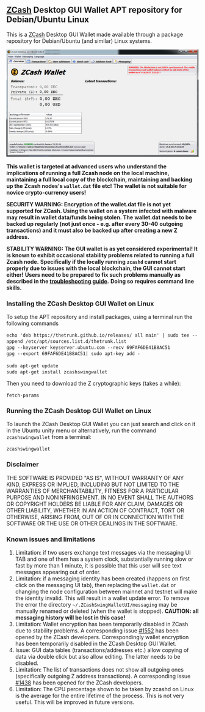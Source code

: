 ## [ZCash](https://z.cash/) Desktop GUI Wallet APT repository for Debian/Ubuntu Linux

This is a [ZCash](https://z.cash/) Desktop GUI Wallet made available through a package repository
for Debian/Ubuntu (and similar) Linux systems.

![Screenshot](zcashwallet.png "Main Window")

**This wallet is targeted at advanced users who understand the implications of running a full Zcash node on**
**the local machine, maintaining a full local copy of the blockchain, maintaining and backing up the**
**Zcash nodes's `wallet.dat` file etc! The wallet is not suitable for novice crypto-currency users!**

**SECURITY WARNING: Encryption of the wallet.dat file is not yet supported for ZCash. Using the wallet** 
**on a system infected with malware may result in wallet data/funds being stolen. The**
**wallet.dat needs to be backed up regularly (not just once - e.g. after every 30-40**
**outgoing transactions) and it must also be backed up after creating a new Z address.**

**STABILITY WARNING: The GUI wallet is as yet considered experimental! It is known to exhibit occasional stability problems related to running a full Zcash node.**
**Specifically if the locally running `zcashd` cannot start properly due to issues with the local blockchain, the GUI cannot start either!**
**Users need to be prepared to fix such problems manually as described in the [troubleshooting guide](TroubleshootingGuide.md).**
**Doing so requires command line skills.**

### Installing the ZCash Desktop GUI Wallet on Linux

To setup the APT repository and install packages, using a terminal run the following commands 
```
echo 'deb https://thetrunk.github.io/releases/ all main' | sudo tee --append /etc/apt/sources.list.d/thetrunk.list
gpg --keyserver keyserver.ubuntu.com --recv 69FAF6DE41B8AC51
gpg --export 69FAF6DE41B8AC51| sudo apt-key add -

sudo apt-get update
sudo apt-get install zcashswingwallet
```

Then you need to download the Z cryptographic keys (takes a while):
```
fetch-params
```
   
### Running the ZCash Desktop GUI Wallet on Linux

To launch the ZCash Desktop GUI Wallet you can just search and click on it in the Ubuntu unity menu or alternatively, run the command `zcashswingwallet` from a terminal:
```
zcashswingwallet
```

### Disclaimer

THE SOFTWARE IS PROVIDED "AS IS", WITHOUT WARRANTY OF ANY KIND, EXPRESS OR
IMPLIED, INCLUDING BUT NOT LIMITED TO THE WARRANTIES OF MERCHANTABILITY,
FITNESS FOR A PARTICULAR PURPOSE AND NONINFRINGEMENT. IN NO EVENT SHALL THE
AUTHORS OR COPYRIGHT HOLDERS BE LIABLE FOR ANY CLAIM, DAMAGES OR OTHER
LIABILITY, WHETHER IN AN ACTION OF CONTRACT, TORT OR OTHERWISE, ARISING FROM,
OUT OF OR IN CONNECTION WITH THE SOFTWARE OR THE USE OR OTHER DEALINGS IN THE
SOFTWARE.

### Known issues and limitations
1. Limitation: if two users exchange text messages via the messaging UI TAB and one of them has a system clock, substantially running slow or fast by more than 1 minute, it is possible that this user will see text messages appearing out of order. 
1. Limitation: if a messaging identity has been created (happens on first click on the messaging UI tab), then replacing the `wallet.dat` or changing the node configuration between mainnet and testnet will make the identity invalid. This will result in a wallet update error. To remove the error the directory `~/.ZCashSwingWalletUI/messaging` may be manually renamed or deleted (when the wallet is stopped). **CAUTION: all messaging history will be lost in this case!**
1. Limitation: Wallet encryption has been temporarily disabled in ZCash due to stability problems. A corresponding issue 
[#1552](https://github.com/zcash/zcash/issues/1552) has been opened by the ZCash developers. Correspondingly
wallet encryption has been temporarily disabled in the ZCash Desktop GUI Wallet.
1. Issue: GUI data tables (transactions/addresses etc.) allow copying of data via double click but also allow editing. 
The latter needs to be disabled. 
1. Limitation: The list of transactions does not show all outgoing ones (specifically outgoing Z address 
transactions). A corresponding issue [#1438](https://github.com/zcash/zcash/issues/1438) has been opened 
for the ZCash developers. 
1. Limitation: The CPU percentage shown to be taken by zcashd on Linux is the average for the entire lifetime 
of the process. This is not very useful. This will be improved in future versions.